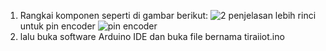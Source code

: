 1. Rangkai komponen seperti di gambar berikut:
![2](https://github.com/user-attachments/assets/bf32c521-5803-42a3-bf50-7f87535f029f)
penjelasan lebih rinci untuk pin encoder
![pin encoder](https://github.com/user-attachments/assets/c9bfb329-a46a-43a9-871b-aa2558284e23)
2. lalu buka software Arduino IDE dan buka file bernama tiraiiot.ino

